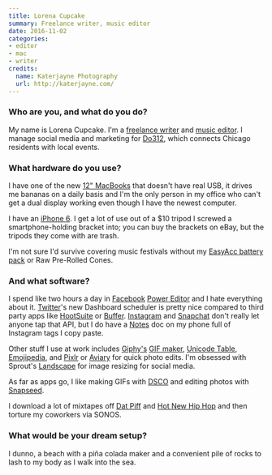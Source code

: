 ```yaml
---
title: Lorena Cupcake
summary: Freelance writer, music editor
date: 2016-11-02
categories:
- editor
- mac
- writer
credits:
  name: Katerjayne Photography
  url: http://katerjayne.com/
---
```


### Who are you, and what do you do?

My name is Lorena Cupcake. I'm a [freelance writer](https://lorenacupcake.contently.com/ "Lorena's writing.") and [music editor](https://storebrandsoda.com/ "Lorena's music writing."). I manage social media and marketing for [Do312](http://do312.com/ "A Chicago social activity site."), which connects Chicago residents with local events.

### What hardware do you use?

I have one of the new [12" MacBooks][macbook.2] that doesn't have real USB, it drives me bananas on a daily basis and I'm the only person in my office who can't get a dual display working even though I have the newest computer. 

I have an [iPhone 6][iphone-6]. I get a lot of use out of a $10 tripod I screwed a smartphone-holding bracket into; you can buy the brackets on eBay, but the tripods they come with are trash.

I'm not sure I'd survive covering music festivals without my [EasyAcc battery pack][6000mah-ultra-slim-power-bank] or Raw Pre-Rolled Cones.

### And what software?

I spend like two hours a day in [Facebook][] [Power Editor][power-editor] and I hate everything about it. [Twitter][]'s new Dashboard scheduler is pretty nice compared to third party apps like [HootSuite][] or [Buffer][]. [Instagram][instagram-ios] and [Snapchat][snapchat-ios] don't really let anyone tap that API, but I do have a [Notes][notes-ios] doc on my phone full of Instagram tags I copy paste.

Other stuff I use at work includes [Giphy's][giphy] [GIF maker][giphy-cam-ios], [Unicode Table](http://unicode-table.com/en/ "A site showing different Unicode characters."), [Emojipedia](http://emojipedia.org/ "An emoji lookup website."), and [Pixlr][] or [Aviary][] for quick photo edits. I'm obsessed with Sprout's [Landscape][] for image resizing for social media.

As far as apps go, I like making GIFs with [DSCO][dsco-ios] and editing photos with [Snapseed][snapseed-ios].

I download a lot of mixtapes off [Dat Piff](http://www.datpiff.com/ "A mixtape website.") and [Hot New Hip Hop](http://www.hotnewhiphop.com/ "A hip hop themed mixtape website.") and then torture my coworkers via SONOS.

### What would be your dream setup?

I dunno, a beach with a piña colada maker and a convenient pile of rocks to lash to my body as I walk into the sea.

[6000mah-ultra-slim-power-bank]: https://www.easyacc.com/en/623-easyacc-6000mah-ultra-slim-power-bank-with-built-in-cable.html "An external phone battery."
[aviary]: https://www.aviary.com/ "A web-based image editor."
[buffer]: https://buffer.com/ "A tool for sharing across multiple social networks."
[dsco-ios]: https://itunes.apple.com/us/app/dsco-by-vsco/id1038318658 "A photo and GIF app."
[facebook]: https://www.facebook.com/ "A social networking site."
[giphy-cam-ios]: https://itunes.apple.com/us/app/giphy-cam.-the-gif-camera/id1017480918 "A GIF capturing app."
[giphy]: https://giphy.com/ "A GIF searching service."
[hootsuite]: https://hootsuite.com/ "A social media management service."
[instagram-ios]: https://itunes.apple.com/us/app/instagram/id389801252 "A photo taking/sharing app."
[iphone-6]: https://en.wikipedia.org/wiki/IPhone_6 "A smartphone."
[landscape]: https://sproutsocial.com/landscape "A web-based image resizer."
[macbook.2]: https://en.wikipedia.org/wiki/MacBook_(2015_version) "A very thin 12 inch laptop."
[notes-ios]: https://en.wikipedia.org/wiki/Notes_(application) "A built-in note-taking app."
[pixlr]: https://pixlr.com/ "A web-based image editor."
[power-editor]: https://www.facebook.com/business/help/162528860609436 "Facebook's ad editor."
[snapchat-ios]: https://itunes.apple.com/us/app/snapchat/id447188370 "An image chatting app."
[snapseed-ios]: https://itunes.apple.com/us/app/snapseed/id439438619 "A photo app."
[twitter]: https://twitter.com/ "An online micro-blogging platform."
